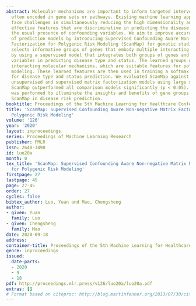 ```yaml
---
abstract: Molecular mechanisms are important to inform targeted intervention and are
  often encoded in gene sets or pathways. Existing machine learning approaches often
  face challenges in simultaneously reducing the high dimensionality and learning
  effective features that are discriminative in predicting the disease types with
  the usual presence of confounding variables. We aim to improve accuracy and interpretability
  of prediction models by introducing Supervised Confounding Aware Non-negative Matrix
  Factorization for Polygenic Risk Modeling (ScanMap) for genetic studies. ScanMap
  selects informative groups of genes that embody multiple interacting molecular functions
  by using a supervised model that integrates both groups of genes and confounding
  variables in predicting disease type and status. The learned groups of genes reflect
  interacting molecular mechanisms, which are suitable features for polygenic risk
  modeling. These learned features are then used in training a softmax classifier
  for disease type and status prediction. We evaluated ScanMap against multiple state-of-the-art
  unsupervised and supervised matrix factorization models using large scale NGS datasets.
  ScanMap outperformed all comparison models significantly (p < 0:05). Feature analysis
  was performed to illuminate the insights and benefits of gene groups learned by
  ScanMap in disease risk prediction.
booktitle: Proceedings of the 5th Machine Learning for Healthcare Conference
title: 'ScanMap: Supervised Confounding Aware Non-negative Matrix Factorization for
  Polygenic Risk Modeling'
volume: '126'
year: '2020'
layout: inproceedings
series: Proceedings of Machine Learning Research
publisher: PMLR
issn: 2640-3498
id: luo20a
month: 0
tex_title: 'ScanMap: Supervised Confounding Aware Non-negative Matrix Factorization
  for Polygenic Risk Modeling'
firstpage: 27
lastpage: 45
page: 27-45
order: 27
cycles: false
bibtex_author: Luo, Yuan and Mao, Chengsheng
author:
- given: Yuan
  family: Luo
- given: Chengsheng
  family: Mao
date: 2020-09-18
address: 
container-title: Proceedings of the 5th Machine Learning for Healthcare Conference
genre: inproceedings
issued:
  date-parts:
  - 2020
  - 9
  - 18
pdf: http://proceedings.mlr.press/v126/luo20a/luo20a.pdf
extras: []
# Format based on citeproc: http://blog.martinfenner.org/2013/07/30/citeproc-yaml-for-bibliographies/
---
```


